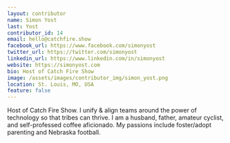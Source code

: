 ```yaml
---
layout: contributor
name: Simon Yost
last: Yost
contributor_id: 14
email: hello@catchfire.show
facebook_url: https://www.facebook.com/simonyost
twitter_url: https://twitter.com/simonyost
linkedin_url: https://www.linkedin.com/in/simonyost
website: https://simonyost.com
bio: Host of Catch Fire Show
image: /assets/images/contributor_img/simon_yost.png
location: St. Louis, MO, USA
feature: false
---
```


Host of Catch Fire Show. I unify & align teams around the power of technology so that tribes can thrive. I am a husband, father, amateur cyclist, and self-professed coffee aficionado. My passions include foster/adopt parenting and Nebraska football.